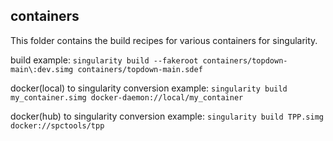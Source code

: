 ## containers
This folder contains the build recipes for various containers for singularity.
	
build example: `singularity build --fakeroot containers/topdown-main\:dev.simg containers/topdown-main.sdef`

docker(local) to singularity conversion example: 
`singularity build my_container.simg docker-daemon://local/my_container`

docker(hub) to singularity conversion example: 
`singularity build TPP.simg docker://spctools/tpp`